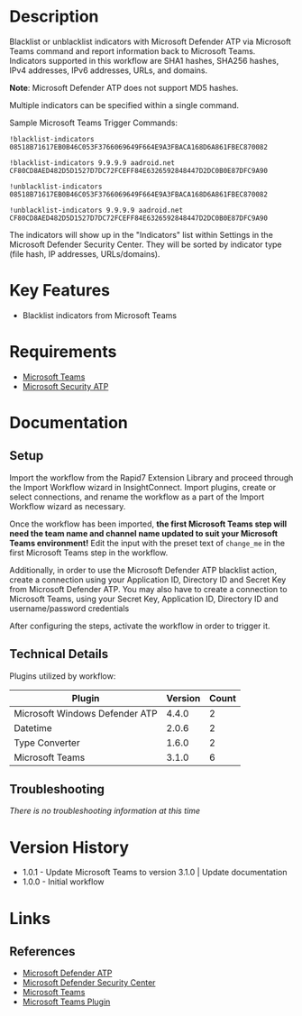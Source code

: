 # Description

Blacklist or unblacklist indicators with Microsoft Defender ATP via Microsoft Teams command and report information back to Microsoft Teams.
Indicators supported in this workflow are SHA1 hashes, SHA256 hashes, IPv4 addresses, IPv6 addresses, URLs, and domains.

**Note**: Microsoft Defender ATP does not support MD5 hashes. 

Multiple indicators can be specified within a single command.

Sample Microsoft Teams Trigger Commands:

`!blacklist-indicators 08518B71617EB0B46C053F3766069649F664E9A3FBACA168D6A861FBEC870082`

`!blacklist-indicators 9.9.9.9 aadroid.net CF80CD8AED482D5D1527D7DC72FCEFF84E6326592848447D2DC0B0E87DFC9A90`

`!unblacklist-indicators 08518B71617EB0B46C053F3766069649F664E9A3FBACA168D6A861FBEC870082`

`!unblacklist-indicators 9.9.9.9 aadroid.net CF80CD8AED482D5D1527D7DC72FCEFF84E6326592848447D2DC0B0E87DFC9A90`

The indicators will show up in the "Indicators" list within Settings in the Microsoft Defender Security Center. They will be sorted by indicator type (file hash, IP addresses, URLs/domains).

# Key Features

* Blacklist indicators from Microsoft Teams

# Requirements

* [Microsoft Teams](https://docs.rapid7.com/insightconnect/microsoft-teams/)
* [Microsoft Security ATP](https://docs.microsoft.com/en-us/windows/security/threat-protection/microsoft-defender-atp/minimum-requirements)

# Documentation

## Setup

Import the workflow from the Rapid7 Extension Library and proceed through the Import Workflow wizard in InsightConnect. Import plugins, create or select connections, and rename the workflow as a part of the Import Workflow wizard as necessary.

Once the workflow has been imported, **the first Microsoft Teams step will need the team name and channel name updated to suit your Microsoft Teams environment!** Edit the input with the preset text of `change_me` in the first Microsoft Teams step in the workflow.

Additionally, in order to use the Microsoft Defender ATP blacklist action, create a connection using your Application ID, Directory ID and Secret Key from Microsoft Defender ATP. 
You may also have to create a connection to Microsoft Teams, using your Secret Key, Application ID, Directory ID and username/password credentials

After configuring the steps, activate the workflow in order to trigger it. 
 
## Technical Details

Plugins utilized by workflow:

|Plugin|Version|Count|
|----|----|--------|
|Microsoft Windows Defender ATP|4.4.0|2|
|Datetime|2.0.6|2|
|Type Converter|1.6.0|2|
|Microsoft Teams|3.1.0|6|

## Troubleshooting

_There is no troubleshooting information at this time_

# Version History

* 1.0.1 - Update Microsoft Teams to version 3.1.0 | Update documentation
* 1.0.0 - Initial workflow

# Links

## References

* [Microsoft Defender ATP](https://docs.microsoft.com/en-us/windows/security/threat-protection/)
* [Microsoft Defender Security Center](https://securitycenter.windows.com/)
* [Microsoft Teams](https://www.microsoft.com/en-us/microsoft-365/microsoft-teams/group-chat-software)
* [Microsoft Teams Plugin](https://docs.rapid7.com/insightconnect/microsoft-teams/)
